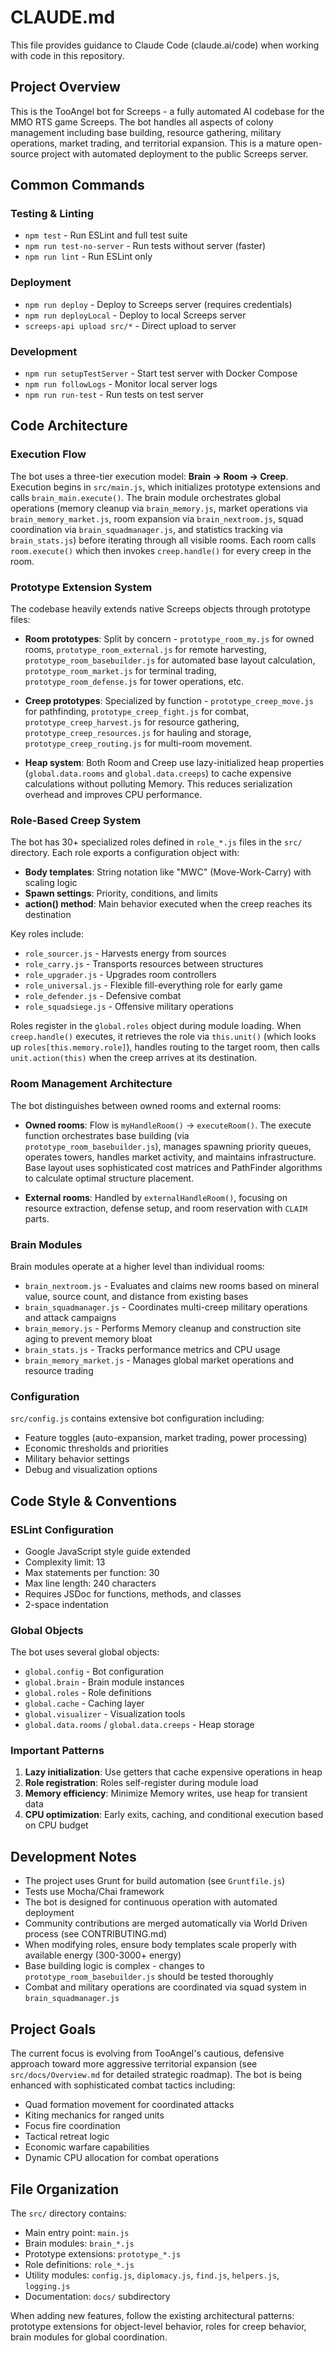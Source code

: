 # CLAUDE.md

This file provides guidance to Claude Code (claude.ai/code) when working with code in this repository.

## Project Overview

This is the TooAngel bot for Screeps - a fully automated AI codebase for the MMO RTS game Screeps. The bot handles all aspects of colony management including base building, resource gathering, military operations, market trading, and territorial expansion. This is a mature open-source project with automated deployment to the public Screeps server.

## Common Commands

### Testing & Linting
- `npm test` - Run ESLint and full test suite
- `npm run test-no-server` - Run tests without server (faster)
- `npm run lint` - Run ESLint only

### Deployment
- `npm run deploy` - Deploy to Screeps server (requires credentials)
- `npm run deployLocal` - Deploy to local Screeps server
- `screeps-api upload src/*` - Direct upload to server

### Development
- `npm run setupTestServer` - Start test server with Docker Compose
- `npm run followLogs` - Monitor local server logs
- `npm run run-test` - Run tests on test server

## Code Architecture

### Execution Flow

The bot uses a three-tier execution model: **Brain → Room → Creep**. Execution begins in `src/main.js`, which initializes prototype extensions and calls `brain_main.execute()`. The brain module orchestrates global operations (memory cleanup via `brain_memory.js`, market operations via `brain_memory_market.js`, room expansion via `brain_nextroom.js`, squad coordination via `brain_squadmanager.js`, and statistics tracking via `brain_stats.js`) before iterating through all visible rooms. Each room calls `room.execute()` which then invokes `creep.handle()` for every creep in the room.

### Prototype Extension System

The codebase heavily extends native Screeps objects through prototype files:

- **Room prototypes**: Split by concern - `prototype_room_my.js` for owned rooms, `prototype_room_external.js` for remote harvesting, `prototype_room_basebuilder.js` for automated base layout calculation, `prototype_room_market.js` for terminal trading, `prototype_room_defense.js` for tower operations, etc.

- **Creep prototypes**: Specialized by function - `prototype_creep_move.js` for pathfinding, `prototype_creep_fight.js` for combat, `prototype_creep_harvest.js` for resource gathering, `prototype_creep_resources.js` for hauling and storage, `prototype_creep_routing.js` for multi-room movement.

- **Heap system**: Both Room and Creep use lazy-initialized heap properties (`global.data.rooms` and `global.data.creeps`) to cache expensive calculations without polluting Memory. This reduces serialization overhead and improves CPU performance.

### Role-Based Creep System

The bot has 30+ specialized roles defined in `role_*.js` files in the `src/` directory. Each role exports a configuration object with:
- **Body templates**: String notation like "MWC" (Move-Work-Carry) with scaling logic
- **Spawn settings**: Priority, conditions, and limits
- **action() method**: Main behavior executed when the creep reaches its destination

Key roles include:
- `role_sourcer.js` - Harvests energy from sources
- `role_carry.js` - Transports resources between structures
- `role_upgrader.js` - Upgrades room controllers
- `role_universal.js` - Flexible fill-everything role for early game
- `role_defender.js` - Defensive combat
- `role_squadsiege.js` - Offensive military operations

Roles register in the `global.roles` object during module loading. When `creep.handle()` executes, it retrieves the role via `this.unit()` (which looks up `roles[this.memory.role]`), handles routing to the target room, then calls `unit.action(this)` when the creep arrives at its destination.

### Room Management Architecture

The bot distinguishes between owned rooms and external rooms:

- **Owned rooms**: Flow is `myHandleRoom()` → `executeRoom()`. The execute function orchestrates base building (via `prototype_room_basebuilder.js`), manages spawning priority queues, operates towers, handles market activity, and maintains infrastructure. Base layout uses sophisticated cost matrices and PathFinder algorithms to calculate optimal structure placement.

- **External rooms**: Handled by `externalHandleRoom()`, focusing on resource extraction, defense setup, and room reservation with `CLAIM` parts.

### Brain Modules

Brain modules operate at a higher level than individual rooms:
- `brain_nextroom.js` - Evaluates and claims new rooms based on mineral value, source count, and distance from existing bases
- `brain_squadmanager.js` - Coordinates multi-creep military operations and attack campaigns
- `brain_memory.js` - Performs Memory cleanup and construction site aging to prevent memory bloat
- `brain_stats.js` - Tracks performance metrics and CPU usage
- `brain_memory_market.js` - Manages global market operations and resource trading

### Configuration

`src/config.js` contains extensive bot configuration including:
- Feature toggles (auto-expansion, market trading, power processing)
- Economic thresholds and priorities
- Military behavior settings
- Debug and visualization options

## Code Style & Conventions

### ESLint Configuration
- Google JavaScript style guide extended
- Complexity limit: 13
- Max statements per function: 30
- Max line length: 240 characters
- Requires JSDoc for functions, methods, and classes
- 2-space indentation

### Global Objects
The bot uses several global objects:
- `global.config` - Bot configuration
- `global.brain` - Brain module instances
- `global.roles` - Role definitions
- `global.cache` - Caching layer
- `global.visualizer` - Visualization tools
- `global.data.rooms` / `global.data.creeps` - Heap storage

### Important Patterns
1. **Lazy initialization**: Use getters that cache expensive operations in heap
2. **Role registration**: Roles self-register during module load
3. **Memory efficiency**: Minimize Memory writes, use heap for transient data
4. **CPU optimization**: Early exits, caching, and conditional execution based on CPU budget

## Development Notes

- The project uses Grunt for build automation (see `Gruntfile.js`)
- Tests use Mocha/Chai framework
- The bot is designed for continuous operation with automated deployment
- Community contributions are merged automatically via World Driven process (see CONTRIBUTING.md)
- When modifying roles, ensure body templates scale properly with available energy (300-3000+ energy)
- Base building logic is complex - changes to `prototype_room_basebuilder.js` should be tested thoroughly
- Combat and military operations are coordinated via squad system in `brain_squadmanager.js`

## Project Goals

The current focus is evolving from TooAngel's cautious, defensive approach toward more aggressive territorial expansion (see `src/docs/Overview.md` for detailed strategic roadmap). The bot is being enhanced with sophisticated combat tactics including:
- Quad formation movement for coordinated attacks
- Kiting mechanics for ranged units
- Focus fire coordination
- Tactical retreat logic
- Economic warfare capabilities
- Dynamic CPU allocation for combat operations

## File Organization

The `src/` directory contains:
- Main entry point: `main.js`
- Brain modules: `brain_*.js`
- Prototype extensions: `prototype_*.js`
- Role definitions: `role_*.js`
- Utility modules: `config.js`, `diplomacy.js`, `find.js`, `helpers.js`, `logging.js`
- Documentation: `docs/` subdirectory

When adding new features, follow the existing architectural patterns: prototype extensions for object-level behavior, roles for creep behavior, brain modules for global coordination.
